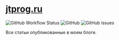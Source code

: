 # [jtprog.ru](https://jtprog.ru)
![GitHub Workflow Status](https://img.shields.io/github/workflow/status/jtprogru/jtprog.ru/CI?label=CI)
![GitHub](https://img.shields.io/github/license/jtprogru/jtprog.ru)
![GitHub issues](https://img.shields.io/github/issues/jtprogru/jtprog.ru?style=plastic)

Все статьи опубликованные в моем блоге.


